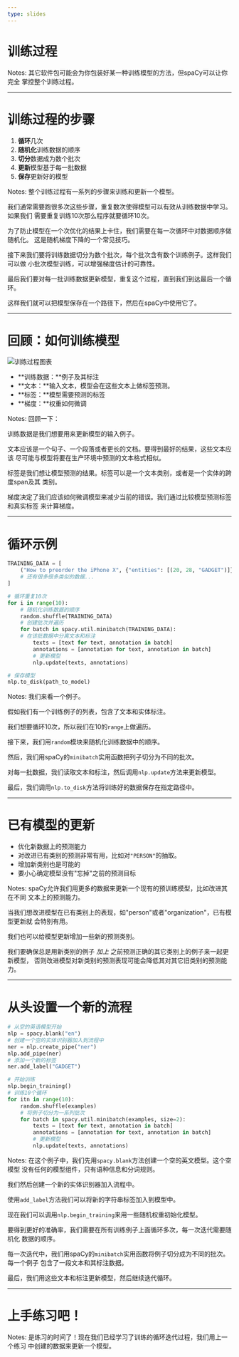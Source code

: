 ```yaml
---
type: slides
---
```


# 训练过程

Notes: 其它软件包可能会为你包装好某一种训练模型的方法，但spaCy可以让你完全
掌控整个训练过程。

---

# 训练过程的步骤

1. **循环**几次
2. **随机化**训练数据的顺序
3. **切分**数据成为数个批次
4. **更新**模型基于每一批数据
5. **保存**更新好的模型

Notes: 整个训练过程有一系列的步骤来训练和更新一个模型。

我们通常需要跑很多次这些步骤，重复数次使得模型可以有效从训练数据中学习。如果我们
需要重复训练10次那么程序就要循环10次。

为了防止模型在一个次优化的结果上卡住，我们需要在每一次循环中对数据顺序做随机化。
这是随机梯度下降的一个常见技巧。

接下来我们要将训练数据切分为数个批次，每个批次含有数个训练例子。这样我们可以做
小批次模型训练，可以增强梯度估计的可靠性。

最后我们要对每一批训练数据更新模型，重复这个过程，直到我们到达最后一个循环。

这样我们就可以把模型保存在一个路径下，然后在spaCy中使用它了。

---

# 回顾：如何训练模型

<img src="/training_zh.png" alt="训练过程图表" />

- **训练数据：**例子及其标注
- **文本：**输入文本，模型会在这些文本上做标签预测。
- **标签：**模型需要预测的标签
- **梯度：**权重如何微调

Notes: 回顾一下：

训练数据是我们想要用来更新模型的输入例子。

文本应该是一个句子、一个段落或者更长的文档。要得到最好的结果，这些文本应该
尽可能与模型将要在生产环境中预测的文本格式相似。

标签是我们想让模型预测的结果。标签可以是一个文本类别，或者是一个实体的跨度span及其
类别。

梯度决定了我们应该如何微调模型来减少当前的错误。我们通过比较模型预测标签和真实标签
来计算梯度。

---

# 循环示例

```python
TRAINING_DATA = [
    ("How to preorder the iPhone X", {"entities": [(20, 28, "GADGET")]})
    # 还有很多很多类似的数据...
]
```

```python
# 循环重复10次
for i in range(10):
    # 随机化训练数据的顺序
    random.shuffle(TRAINING_DATA)
    # 创建批次并遍历
    for batch in spacy.util.minibatch(TRAINING_DATA):
	# 在该批数据中分离文本和标注
        texts = [text for text, annotation in batch]
        annotations = [annotation for text, annotation in batch]
        # 更新模型
        nlp.update(texts, annotations)

# 保存模型
nlp.to_disk(path_to_model)
```

Notes: 我们来看一个例子。

假如我们有一个训练例子的列表，包含了文本和实体标注。

我们想要循环10次，所以我们在10的`range`上做遍历。

接下来，我们用`random`模块来随机化训练数据中的顺序。

然后，我们用spaCy的`minibatch`实用函数把列子切分为不同的批次。

对每一批数据，我们读取文本和标注，然后调用`nlp.update`方法来更新模型。

最后，我们调用`nlp.to_disk`方法将训练好的数据保存在指定路径中。

---

# 已有模型的更新

- 优化新数据上的预测能力
- 对改进已有类别的预测非常有用，比如对`"PERSON"`的抽取。
- 增加新类别也是可能的
- 要小心确定模型没有"忘掉"之前的预测目标

Notes: spaCy允许我们用更多的数据来更新一个现有的预训练模型，比如改进其在不同
文本上的预测能力。

当我们想改进模型在已有类别上的表现，如"person"或者"organization"，已有模型更新就
会特别有用。

我们也可以给模型更新增加一些新的预测类别。

我们要确保总是用新类别的例子 _加上_ 之前预测正确的其它类别上的例子来一起更新模型，
否则改进模型对新类别的预测表现可能会降低其对其它旧类别的预测能力。

---

# 从头设置一个新的流程

```python
# 从空的英语模型开始
nlp = spacy.blank("en")
# 创建一个空的实体识别器加入到流程中
ner = nlp.create_pipe("ner")
nlp.add_pipe(ner)
# 添加一个新的标签
ner.add_label("GADGET")

# 开始训练
nlp.begin_training()
# 训练10个循环
for itn in range(10):
    random.shuffle(examples)
    # 将例子切分为一系列批次
    for batch in spacy.util.minibatch(examples, size=2):
        texts = [text for text, annotation in batch]
        annotations = [annotation for text, annotation in batch]
        # 更新模型
        nlp.update(texts, annotations)
```

Notes: 在这个例子中，我们先用`spacy.blank`方法创建一个空的英文模型。这个空模型
没有任何的模型组件，只有语种信息和分词规则。

我们然后创建一个新的实体识别器加入流程中。

使用`add_label`方法我们可以将新的字符串标签加入到模型中。

现在我们可以调用`nlp.begin_training`来用一些随机权重初始化模型。

要得到更好的准确率，我们需要在所有训练例子上面循环多次，每一次迭代需要随机化
数据的顺序。

每一次迭代中，我们用spaCy的`minibatch`实用函数将例子切分成为不同的批次。每一个例子
包含了一段文本和其标注数据。

最后，我们用这些文本和标注更新模型，然后继续迭代循环。

---

# 上手练习吧！

Notes: 是练习的时间了！现在我们已经学习了训练的循环迭代过程，我们用上一个练习
中创建的数据来更新一个模型。
